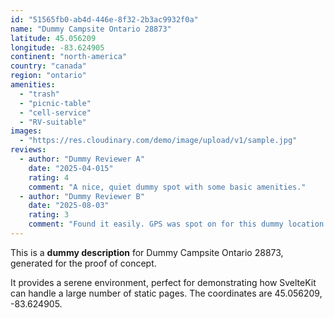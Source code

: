 ```yaml
---
id: "51565fb0-ab4d-446e-8f32-2b3ac9932f0a"
name: "Dummy Campsite Ontario 28873"
latitude: 45.056209
longitude: -83.624905
continent: "north-america"
country: "canada"
region: "ontario"
amenities:
  - "trash"
  - "picnic-table"
  - "cell-service"
  - "RV-suitable"
images:
  - "https://res.cloudinary.com/demo/image/upload/v1/sample.jpg"
reviews:
  - author: "Dummy Reviewer A"
    date: "2025-04-015"
    rating: 4
    comment: "A nice, quiet dummy spot with some basic amenities."
  - author: "Dummy Reviewer B"
    date: "2025-08-03"
    rating: 3
    comment: "Found it easily. GPS was spot on for this dummy location."
---
```


This is a **dummy description** for Dummy Campsite Ontario 28873, generated for the proof of concept.

It provides a serene environment, perfect for demonstrating how SvelteKit can handle a large number of static pages. The coordinates are 45.056209, -83.624905.
